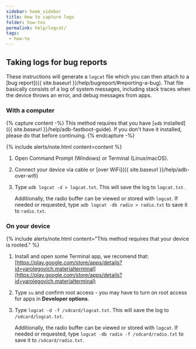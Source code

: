 ```yaml
---
sidebar: home_sidebar
title: How to capture logs
folder: how-tos
permalink: help/logcat/
tags:
 - how-to
---
```


## Taking logs for bug reports

These instructions will generate a `logcat` file which you can then attach to a [bug report]({{ site.baseurl }}/help/bugreport/#reporting-a-bug).
That file basically consists of a log of system messages, including stack traces when the device throws an error, and debug messages from apps.

### With a computer

{% capture content -%}
This method requires that you have [`adb` installed]({{ site.baseurl }}/help/adb-fastboot-guide).
If you don't have it installed, please do that before continuing.
{% endcapture -%}

{% include alerts/note.html content=content %}

1. Open Command Prompt (Windows) or Terminal (Linux/macOS).
2. Connect your device via cable or [over WiFi]({{ site.baseurl }}/help/adb-over-wifi)
3. Type `adb logcat -d > logcat.txt`. This will save the log to `logcat.txt`.

   Additionally, the radio buffer can be viewed or stored with `logcat`. If needed or requested, type `adb logcat -db radio > radio.txt` to save it to `radio.txt`.

### On your device

{% include alerts/note.html content="This method requires that your device is rooted." %}

1. Install and open some Terminal app, we recomend that: [https://play.google.com/store/apps/details?id=yarolegovich.materialterminal](https://play.google.com/store/apps/details?id=yarolegovich.materialterminal)
2. Type `su` and confirm root access - you may have to turn on root access for apps in **Developer options**.
3. Type `logcat -d -f /sdcard/logcat.txt`. This will save the log to `/sdcard/logcat.txt`.

   Additionally, the radio buffer can be viewed or stored with `logcat`. If needed or requested, type `logcat -db radio -f /sdcard/radio.txt` to save it to `/sdcard/radio.txt`.
